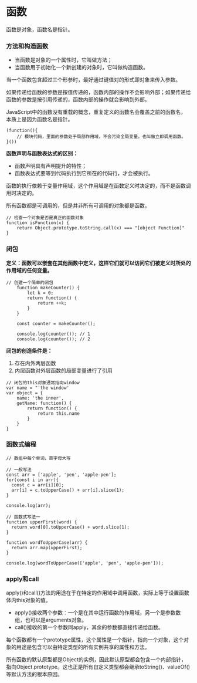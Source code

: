 # 函数

函数是对象，函数名是指针。

### 方法和构造函数
- 当函数是对象的一个属性时，它叫做方法；
- 当函数用于初始化一个新创建的对象时，它叫做构造函数。

当一个函数包含超过三个形参时，最好通过键值对的形式即对象来传入参数。

如果传递给函数的参数是按值传递的，函数内部的操作不会影响外部；如果传递给函数的参数是按引用传递的，函数内部的操作就会影响到外部。

JavaScript中的函数没有重载的概念，重复定义的函数名会覆盖之前的函数名，本质上是因为函数名是指针。

```
(function(){
    // 模块代码，里面的参数处于局部作用域，不会污染全局变量。也叫做立即调用函数。
}())
```

**函数声明与函数表达式的区别：**
- 函数声明具有声明提升的特性；
- 函数表达式要等到代码执行到它所在的代码行，才会被执行。

函数的执行依赖于变量作用域，这个作用域是在函数定义时决定的，而不是函数调用时决定的。

所有函数都是可调用的，但是并非所有可调用的对象都是函数。

```
// 检查一个对象是否是真正的函数对象
function isFunction(x) {
    return Object.prototype.toString.call(x) === "[object Function]"
}
```

### 闭包

**定义：函数可以嵌套在其他函数中定义，这样它们就可以访问它们被定义时所处的作用域的任何变量。**



```
// 创建一个简单的闭包
    function makeCounter() {
        let k = 0;
        return function() {
            return ++k;
        }
    }

    const counter = makeCounter();

    console.log(counter()); // 1
    console.log(counter()); // 2

```
**闭包的创造条件是：**
1. 存在内外两层函数
2. 内层函数对外层函数的局部变量进行了引用

```
// 闭包的this对象通常指向window
var name = "'the window'
var object = {
    name: 'the inner',
    getName: function() {
        return function() {
            return this.name
        }
    }
}
```

### 函数式编程

```
// 数组中每个单词，首字母大写

// 一般写法
const arr = ['apple', 'pen', 'apple-pen'];
for(const i in arr){
  const c = arr[i][0];
  arr[i] = c.toUpperCase() + arr[i].slice(1);
}

console.log(arr);

// 函数式写法一
function upperFirst(word) {
  return word[0].toUpperCase() + word.slice(1);
}

function wordToUpperCase(arr) {
  return arr.map(upperFirst);
}

console.log(wordToUpperCase(['apple', 'pen', 'apple-pen']));
```

### apply和call
apply()和call()方法的用途在于在特定的作用域中调用函数，实际上等于设置函数体内this对象的值。

- apply()接收两个参数：一个是在其中运行函数的作用域，另一个是参数数组，也可以是arguments对象。
- call()接收的第一个参数同apply，其余的参数都直接传递给函数。

每个函数都有一个prototype属性，这个属性是一个指针，指向一个对象，这个对象的用途是包含可以由特定类型的所有实例共享的属性和方法。

所有函数的默认原型都是Object的实例，因此默认原型都会包含一个内部指针，指向Object.prototype。这也正是所有自定义类型都会继承toString()、valueOf()等默认方法的根本原因。
